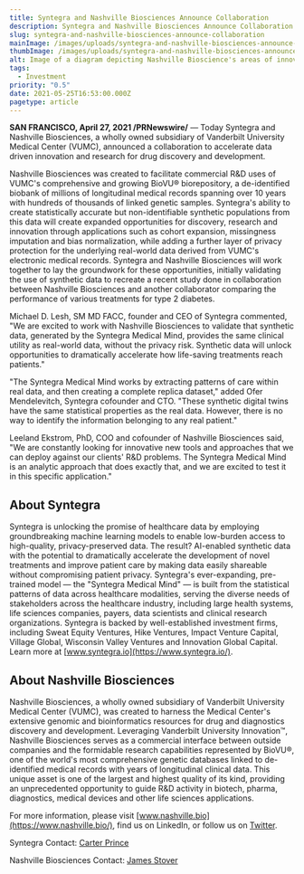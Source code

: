 ```yaml
---
title: Syntegra and Nashville Biosciences Announce Collaboration
description: Syntegra and Nashville Biosciences Announce Collaboration
slug: syntegra-and-nashville-biosciences-announce-collaboration
mainImage: /images/uploads/syntegra-and-nashville-biosciences-announce-collaboration-featured.jpg
thumbImage: /images/uploads/syntegra-and-nashville-biosciences-announce-collaboration-thumb.jpg
alt: Image of a diagram depicting Nashville Bioscience's areas of innovation.
tags:
  - Investment
priority: "0.5"
date: 2021-05-25T16:53:00.000Z
pagetype: article
---
```

**SAN FRANCISCO, April 27, 2021 /PRNewswire/** — Today Syntegra and Nashville Biosciences, a wholly owned subsidiary of Vanderbilt University Medical Center (VUMC), announced a collaboration to accelerate data driven innovation and research for drug discovery and development.

Nashville Biosciences was created to facilitate commercial R&D uses of VUMC's comprehensive and growing BioVU® biorepository, a de-identified biobank of millions of longitudinal medical records spanning over 10 years with hundreds of thousands of linked genetic samples. Syntegra's ability to create statistically accurate but non-identifiable synthetic populations from this data will create expanded opportunities for discovery, research and innovation through applications such as cohort expansion, missingness imputation and bias normalization, while adding a further layer of privacy protection for the underlying real-world data derived from VUMC's electronic medical records. Syntegra and Nashville Biosciences will work together to lay the groundwork for these opportunities, initially validating the use of synthetic data to recreate a recent study done in collaboration between Nashville Biosciences and another collaborator comparing the performance of various treatments for type 2 diabetes.

Michael D. Lesh, SM MD FACC, founder and CEO of Syntegra commented, "We are excited to work with Nashville Biosciences to validate that synthetic data, generated by the Syntegra Medical Mind, provides the same clinical utility as real-world data, without the privacy risk.  Synthetic data will unlock opportunities to dramatically accelerate how life-saving treatments reach patients."

"The Syntegra Medical Mind works by extracting patterns of care within real data, and then creating a complete replica dataset," added Ofer Mendelevitch, Syntegra cofounder and CTO. "These synthetic digital twins have the same statistical properties as the real data. However, there is no way to identify the information belonging to any real patient."

Leeland Ekstrom, PhD, COO and cofounder of Nashville Biosciences said, "We are constantly looking for innovative new tools and approaches that we can deploy against our clients' R&D problems. The Syntegra Medical Mind is an analytic approach that does exactly that, and we are excited to test it in this specific application."

## About Syntegra

Syntegra is unlocking the promise of healthcare data by employing groundbreaking machine learning models to enable low-burden access to high-quality, privacy-preserved data. The result? AI-enabled synthetic data with the potential to dramatically accelerate the development of novel treatments and improve patient care by making data easily shareable without compromising patient privacy. Syntegra's ever-expanding, pre-trained model — the "Syntegra Medical Mind" — is built from the statistical patterns of data across healthcare modalities, serving the diverse needs of stakeholders across the healthcare industry, including large health systems, life sciences companies, payers, data scientists and clinical research organizations. Syntegra is backed by well-established investment firms, including Sweat Equity Ventures, Hike Ventures, Impact Venture Capital, Village Global, Wisconsin Valley Ventures and Innovation Global Capital. Learn more at [www.syntegra.io](https://www.syntegra.io/).

## About Nashville Biosciences

Nashville Biosciences, a wholly owned subsidiary of Vanderbilt University Medical Center (VUMC), was created to harness the Medical Center's extensive genomic and bioinformatics resources for drug and diagnostics discovery and development. Leveraging Vanderbilt University Innovation™, Nashville Biosciences serves as a commercial interface between outside companies and the formidable research capabilities represented by BioVU®, one of the world's most comprehensive genetic databases linked to de-identified medical records with years of longitudinal clinical data. This unique asset is one of the largest and highest quality of its kind, providing an unprecedented opportunity to guide R&D activity in biotech, pharma, diagnostics, medical devices and other life sciences applications.

For more information, please visit [www.nashville.bio](https://www.nashville.bio/), find us on LinkedIn, or follow us on [Twitter](https://twitter.com/NashvilleBio).

Syntegra Contact:
[Carter Prince](<mailto: carter@syntegra.io>)

Nashville Biosciences Contact:
[James Stover](<mailto: james@nashvillebiosciences.com>)